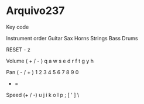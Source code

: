 # Arquivo237

Key code

Instrument order 
Guitar  Sax  Horns  Strings  Bass  Drums

RESET - z

Volume ( + / - )
q a
w s
e d
r f
t g
y h

Pan ( - / + )
1 2
3 4
5 6
7 8
9 0
- =

Speed (+ / -)
u j
i k
o l
p ;
[ '
] \


